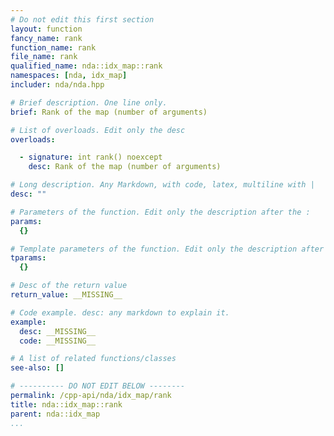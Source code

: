 ```yaml
---
# Do not edit this first section
layout: function
fancy_name: rank
function_name: rank
file_name: rank
qualified_name: nda::idx_map::rank
namespaces: [nda, idx_map]
includer: nda/nda.hpp

# Brief description. One line only.
brief: Rank of the map (number of arguments)

# List of overloads. Edit only the desc
overloads:

  - signature: int rank() noexcept
    desc: Rank of the map (number of arguments)

# Long description. Any Markdown, with code, latex, multiline with |
desc: ""

# Parameters of the function. Edit only the description after the :
params:
  {}

# Template parameters of the function. Edit only the description after the :
tparams:
  {}

# Desc of the return value
return_value: __MISSING__

# Code example. desc: any markdown to explain it.
example:
  desc: __MISSING__
  code: __MISSING__

# A list of related functions/classes
see-also: []

# ---------- DO NOT EDIT BELOW --------
permalink: /cpp-api/nda/idx_map/rank
title: nda::idx_map::rank
parent: nda::idx_map
...
```



